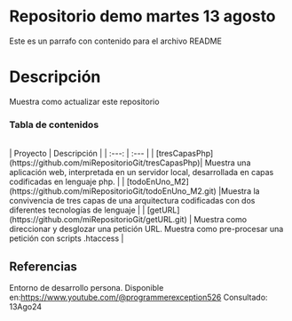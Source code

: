 # Repositorio demo martes 13 agosto
Este es un parrafo con contenido
para el archivo README


# Descripción

Muestra como actualizar este repositorio

### Tabla de contenidos

</br>
| Proyecto | Descripción |
| :---: | :--- |
| [tresCapasPhp](https://github.com/miRepositorioGit/tresCapasPhp)| Muestra una aplicación web, interpretada en un servidor local, desarrollada en capas codificadas en lenguaje php. |
| [todoEnUno_M2](https://github.com/miRepositorioGit/todoEnUno_M2.git) |Muestra la convivencia de tres capas de una arquitectura codificadas con dos diferentes tecnologías de lenguaje |
| [getURL](https://github.com/miRepositorioGit/getURL.git) | Muestra como direccionar y desglozar una petición URL. Muestra como pre-procesar una petición con scripts .htaccess |
</br>


## Referencias
Entorno de desarrollo persona.
Disponible en:https://www.youtube.com/@programmerexception526
Consultado: 13Ago24

